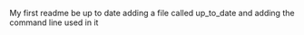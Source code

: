 My first readme
be up to date
adding a file called up_to_date and adding the command line used in it
